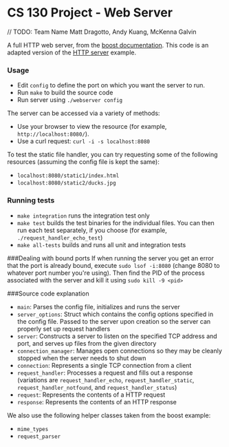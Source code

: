 # CS 130 Project - Web Server

// TODO: Team Name
Matt Dragotto, Andy Kuang, McKenna Galvin


A full HTTP web server, from the [boost documentation](http://www.boost.org/doc/libs/1_53_0/doc/html/boost_asio/examples.html). This code is an adapted version of the [HTTP server](http://www.boost.org/doc/libs/1_62_0/doc/html/boost_asio/examples/cpp11_examples.html) example.

### Usage
* Edit `config` to define the port on which you want the server to run.
* Run `make` to build the source code
* Run server using `./webserver config`

The server can be accessed via a variety of methods:
* Use your browser to view the resource (for example, `http://localhost:8080/`).
* Use a curl request: `curl -i -s localhost:8080`

To test the static file handler, you can try requesting some of the following resources (assuming the config file is kept the same):
* `localhost:8080/static1/index.html`
* `localhost:8080/static2/ducks.jpg`

### Running tests
* `make integration` runs the integration test only
* `make test` builds the test binaries for the individual files. You can then run each test separately, if you choose (for example, `./request_handler_echo_test`)
* `make all-tests` builds and runs all unit and integration tests


###Dealing with bound ports
If when running the server you get an error that the port is already bound,
execute `sudo lsof -i:8080` (change 8080 to whatever port number you're using).
Then find the PID of the process associated with the server and kill it using `sudo kill -9 <pid>`

###Source code explanation
* `main`: Parses the config file, initializes and runs the server
* `server_options`: Struct which contains the config options specified in the config file. Passed to the server upon creation so the server can properly set up request handlers
* `server`: Constructs a server to listen on the specified TCP address and port, and serves up files from the given directory
* `connection_manager`: Manages open connections so they may be cleanly stopped when the server needs to shut down
* `connection`: Represents a single TCP connection from a client
* `request_handler`: Processes a request and fills out a response (variations are `request_handler_echo`, `request_handler_static`, `request_handler_notfound`, and `request_handler_status`)
* `request`: Represents the contents of a HTTP request
* `response`: Represents the contents of an HTTP response

We also use the following helper classes taken from the boost example:
* `mime_types`
* `request_parser`

